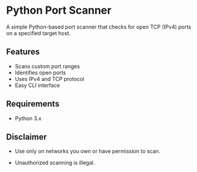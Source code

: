 # Python Port Scanner

A simple Python-based port scanner that checks for open TCP (IPv4) ports on a specified target host.

##  Features
- Scans custom port ranges
- Identifies open ports
- Uses IPv4 and TCP protocol
- Easy CLI interface

##  Requirements
- Python 3.x

##  Disclaimer

- Use only on networks you own or have permission to scan.

- Unauthorized scanning is illegal.
